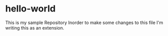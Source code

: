 # hello-world
This is my sample Repository
Inorder to make some changes to this file I'm writing this as an extension.
